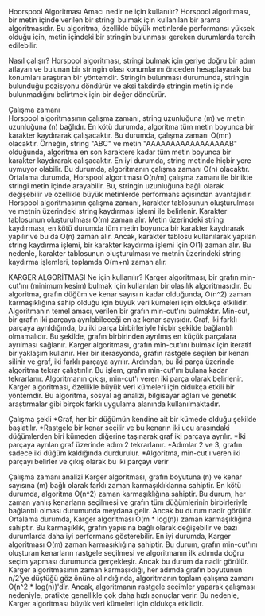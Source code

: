 Hoorspool Algoritması
Amacı nedir ne için kullanılır?
Horspool algoritması, bir metin içinde verilen bir stringi bulmak için kullanılan bir arama algoritmasıdır. 
Bu algoritma, özellikle büyük metinlerde performansı yüksek olduğu için, metin içindeki bir stringin bulunması gereken durumlarda tercih edilebilir.

Nasıl çalışır?
Horspool algoritması, stringi bulmak için geriye doğru bir adım atlayan ve bulunan bir stringin olası konumlarını önceden hesaplayarak bu konumları araştıran bir yöntemdir.
Stringin bulunması durumunda, stringin bulunduğu pozisyonu döndürür ve aksi takdirde stringin metin içinde bulunmadığını belirtmek için bir değer döndürür.

Çalışma zamanı	
Horspool algoritmasının çalışma zamanı, string uzunluğuna (m) ve metin uzunluğuna (n) bağlıdır.
En kötü durumda, algoritma tüm metin boyunca bir karakter kaydırarak çalışacaktır. Bu durumda, çalışma zamanı O(mn) olacaktır.
Örneğin, string "ABC" ve metin "AAAAAAAAAAAAAAAAAB" olduğunda, algoritma en son karaktere kadar tüm metin boyunca bir karakter kaydırarak çalışacaktır.
En iyi durumda, string metinde hiçbir yere uymuyor olabilir. Bu durumda, algoritmanın çalışma zamanı O(n) olacaktır.
Ortalama durumda, Horspool algoritması O(n/m) çalışma zamanı ile birlikte stringi metin içinde arayabilir. Bu, stringin uzunluğuna bağlı olarak değişebilir ve özellikle büyük metinlerde performans açısından avantajlıdır.
Horspool algoritmasının çalışma zamanı, karakter tablosunun oluşturulması ve metnin üzerindeki string kaydırması işlemi ile belirlenir. Karakter tablosunun oluşturulması O(m) zaman alır.
Metin üzerindeki string kaydırması, en kötü durumda tüm metin boyunca bir karakter kaydırarak yapılır ve bu da O(n) zaman alır. Ancak, karakter tablosu kullanılarak yapılan string kaydırma işlemi, bir karakter kaydırma işlemi için O(1) zaman alır.
Bu nedenle, karakter tablosunun oluşturulması ve metnin üzerindeki string kaydırma işlemleri, toplamda O(m+n) zaman alır.







KARGER ALGORİTMASI
Ne için kullanılır?
Karger algoritması, bir grafın min-cut'ını (minimum kesim) bulmak için kullanılan bir olasılık algoritmasıdır. Bu algoritma, grafın düğüm ve kenar sayısı n kadar olduğunda, O(n^2) zaman karmaşıklığına sahip olduğu için büyük veri kümeleri için oldukça etkilidir.
Algoritmanın temel amacı, verilen bir grafın min-cut'ını bulmaktır. Min-cut, bir grafın iki parçaya ayrılabileceği en az kenar sayısıdır. 
Graf, iki farklı parçaya ayrıldığında, bu iki parça birbirleriyle hiçbir şekilde bağlantılı olmamalıdır. Bu şekilde, grafın birbirinden ayrılmış en küçük parçalara ayrılması sağlanır.
Karger algoritması, grafın min-cut'ını bulmak için iteratif bir yaklaşım kullanır. Her bir iterasyonda, grafın rastgele seçilen bir kenarı silinir ve graf, iki farklı parçaya ayrılır.
Ardından, bu iki parça üzerinde algoritma tekrar çalıştırılır. Bu işlem, grafın min-cut'ını bulana kadar tekrarlanır. Algoritmanın çıkışı, min-cut'ı veren iki parça olarak belirlenir.
Karger algoritması, özellikle büyük veri kümeleri için oldukça etkili bir yöntemdir. Bu algoritma, sosyal ağ analizi, bilgisayar ağları ve genetik araştırmalar gibi birçok farklı uygulama alanında kullanılmaktadır.

Çalışma şekli
*Graf, her bir düğümün kendine ait bir kümede olduğu şekilde başlatılır.
*Rastgele bir kenar seçilir ve bu kenarın iki ucu arasındaki düğümlerden biri kümeden diğerine taşınarak graf iki parçaya ayrılır.
*İki parçaya ayrılan graf üzerinde adım 2 tekrarlanır.
*Adımlar 2 ve 3, grafın sadece iki düğüm kaldığında durdurulur.
*Algoritma, min-cut'ı veren iki parçayı belirler ve çıkış olarak bu iki parçayı verir

Çalışma zamanı analizi
Karger algoritması, grafın boyutuna (n) ve kenar sayısına (m) bağlı olarak farklı zaman karmaşıklıklarına sahiptir.
En kötü durumda, algoritma O(n^2) zaman karmaşıklığına sahiptir. Bu durum, her zaman yanlış kenarların seçilmesi ve grafın tüm düğümlerinin birbirleriyle bağlantılı olması durumunda meydana gelir. Ancak bu durum nadir görülür.
Ortalama durumda, Karger algoritması O(m * log(n)) zaman karmaşıklığına sahiptir. Bu karmaşıklık, grafın yapısına bağlı olarak değişebilir ve bazı durumlarda daha iyi performans gösterebilir.
En iyi durumda, Karger algoritması O(m) zaman karmaşıklığına sahiptir. Bu durum, grafın min-cut'ını oluşturan kenarların rastgele seçilmesi ve algoritmanın ilk adımda doğru seçim yapması durumunda gerçekleşir. Ancak bu durum da nadir görülür.
Karger algoritmasının zaman karmaşıklığı, her adımda grafın boyutunun n/2'ye düştüğü göz önüne alındığında, algoritmanın toplam çalışma zamanı O(n^2 * log(n))'dir. Ancak, algoritmanın rastgele seçimler yaparak çalışması nedeniyle, pratikte genellikle çok daha hızlı sonuçlar verir. Bu nedenle, Karger algoritması büyük veri kümeleri için oldukça etkilidir.







